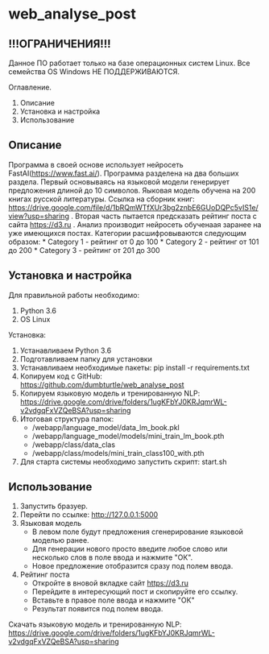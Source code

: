 # web_analyse_post
## !!!**ОГРАНИЧЕНИЯ**!!!
Данное ПО работает только на базе операционных систем Linux.
Все семейства OS Windows НЕ ПОДДЕРЖИВАЮТСЯ.

Оглавление.
1. Описание 
2. Установка и настройка
3. Использование

## **Описание**
Программа в своей основе использует нейросеть FastAI(https://www.fast.ai/). Программа разделена на два больших раздела. 
Первый основываясь на языковой модели генерирует предложения длиной до 10 символов. Яыковая модель обучена на 200 книгах русской литературы. Ссылка на сборник книг: https://drive.google.com/file/d/1bRQmWTfXUr3bg2znbE6GUoDQPc5vIS1e/view?usp=sharing . 
Вторая часть  пытается предсказать рейтинг поста с сайта https://d3.ru . Анализ производит нейросеть обученаая заранее на уже имеющихся постах. 
Категории расшифровываются следующим образом:
	* Category 1 - рейтинг от 0 до 100
	* Category 2 - рейтинг от 101 до 200
	* Category 3 - рейтинг от 201 до 300


## **Установка и настройка**
Для правильной работы необходимо:
1. Python 3.6
2. OS Linux
	
Установка:
1. Устанавливаем Python 3.6
2. Подготавливаем папку для установки
3. Устанавливаем необходимые пакеты: pip install -r requirements.txt
4. Копируем код с GitHub: https://github.com/dumbturtle/web_analyse_post
5. Копируем языковую модель и тренированную NLP:  https://drive.google.com/drive/folders/1ugKFbYJ0KRJqmrWL-v2vdgqFxVZQeBSA?usp=sharing
6. Итоговая структура папок:
	* /webapp/language_model/data_lm_book.pkl
	* /webapp/language_model/models/mini_train_lm_book.pth
	* /webapp/class/data_clas
	* /webapp/class/models/mini_train_class100_with.pth
7. Для старта системы необходимо запустить скрипт: start.sh

## **Использование**
1. Запустить бразуер.
2. Перейти по ссылке: http://127.0.0.1:5000
3. Языковая модель 
	* В левом поле будут предложения сгенерирование языковой моделью ранее.
	* Для генерации нового просто введите любое слово или несколько слов в поле ввода и нажмите "ОК".
	* Новое предложение отобразится сразу под полем ввода.
4. Рейтинг поста
	* Откройте в вновой вкладке сайт https://d3.ru
	* Перейдите в интересующий пост и скопируйте его ссылку.
	* Вставьте в правое поле ввода и нажмите "ОК"
	* Результат появится под полем ввода.



Скачать языковую модель и тренированную NLP: https://drive.google.com/drive/folders/1ugKFbYJ0KRJqmrWL-v2vdgqFxVZQeBSA?usp=sharing

